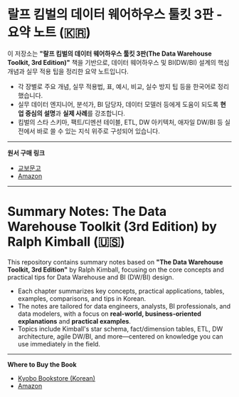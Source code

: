 # 랄프 킴벌의 데이터 웨어하우스 툴킷 3판 - 요약 노트 (🇰🇷)

이 저장소는 **"랄프 킴벌의 데이터 웨어하우스 툴킷 3판(The Data Warehouse Toolkit, 3rd Edition)"** 책을 기반으로, 데이터 웨어하우스 및 BI(DW/BI) 설계의 핵심 개념과 실무 적용 팁을 정리한 요약 노트입니다.

- 각 장별로 주요 개념, 실무 적용법, 표, 예시, 비교, 실수 방지 팁 등을 한국어로 정리했습니다.
- 실무 데이터 엔지니어, 분석가, BI 담당자, 데이터 모델러 등에게 도움이 되도록 **현업 중심의 설명**과 **실제 사례**를 강조합니다.
- 킴벌의 스타 스키마, 팩트/디멘션 테이블, ETL, DW 아키텍처, 애자일 DW/BI 등 실전에서 바로 쓸 수 있는 지식 위주로 구성되어 있습니다.

---

**원서 구매 링크**
- [교보문고](https://product.kyobobook.co.kr/detail/S000001556145)
- [Amazon](https://www.amazon.com/Data-Warehouse-Toolkit-Definitive-Dimensional/dp/1118530802)

---

# Summary Notes: The Data Warehouse Toolkit (3rd Edition) by Ralph Kimball (🇺🇸)

This repository contains summary notes based on **"The Data Warehouse Toolkit, 3rd Edition"** by Ralph Kimball, focusing on the core concepts and practical tips for Data Warehouse and BI (DW/BI) design.

- Each chapter summarizes key concepts, practical applications, tables, examples, comparisons, and tips in Korean.
- The notes are tailored for data engineers, analysts, BI professionals, and data modelers, with a focus on **real-world, business-oriented explanations** and **practical examples**.
- Topics include Kimball's star schema, fact/dimension tables, ETL, DW architecture, agile DW/BI, and more—centered on knowledge you can use immediately in the field.

---

**Where to Buy the Book**
- [Kyobo Bookstore (Korean)](https://product.kyobobook.co.kr/detail/S000001556145)
- [Amazon](https://www.amazon.com/Data-Warehouse-Toolkit-Definitive-Dimensional/dp/1118530802)
